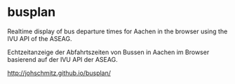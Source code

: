 busplan
=======

Realtime display of bus departure times for Aachen in the browser using the IVU API of the ASEAG.

Echtzeitanzeige der Abfahrtszeiten von Bussen in Aachen im Browser basierend auf der IVU API der ASEAG.

http://johschmitz.github.io/busplan/
